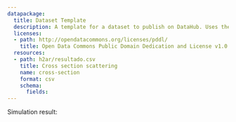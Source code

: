 ```yaml
---
datapackage:
  title: Dataset Template
  description: A template for a dataset to publish on DataHub. Uses the Data Package metadata.
  licenses:
  - path: http://opendatacommons.org/licenses/pddl/
    title: Open Data Commons Public Domain Dedication and License v1.0
  resources:
  - path: h2ar/resultado.csv
    title: Cross section scattering
    name: cross-section
    format: csv
    schema:
      fields:
---
```


Simulation result:

<LineChart
  data="./h2ar/resultado.csv"
  title="H2+ - Ar Cross-Section scattering"
  xAxis="eV"
  yAxis="Cross Section"
/>

